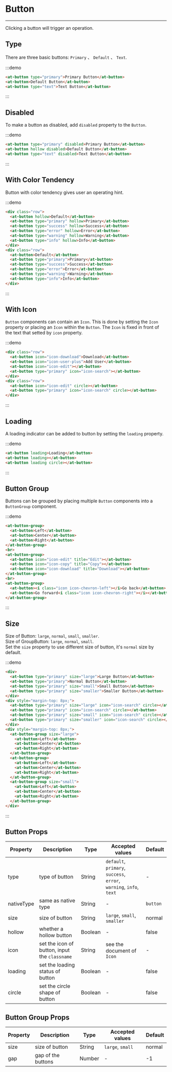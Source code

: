 # Button

----

Clicking a button will trigger an operation.

## Type

There are three basic buttons: `Primary` 、 `Default` 、 `Text`.

:::demo
```html
<at-button type="primary">Primary Button</at-button>
<at-button>Default Button</at-button>
<at-button type="text">Text Button</at-button>
```
:::

## Disabled

To make a button as disabled, add `disabled` property to the `Button`.

:::demo
```html
<at-button type="primary" disabled>Primary Button</at-button>
<at-button hollow disabled>Default Button</at-button>
<at-button type="text" disabled>Text Button</at-button>
```
:::

## With Color Tendency

Button with color tendency gives user an operating hint.

:::demo
```html
<div class="row">
  <at-button hollow>Default</at-button>
  <at-button type="primary" hollow>Primary</at-button>
  <at-button type="success" hollow>Success</at-button>
  <at-button type="error" hollow>Error</at-button>
  <at-button type="warning" hollow>Warning</at-button>
  <at-button type="info" hollow>Info</at-button>
</div>
<div class="row">
  <at-button>Default</at-button>
  <at-button type="primary">Primary</at-button>
  <at-button type="success">Success</at-button>
  <at-button type="error">Error</at-button>
  <at-button type="warning">Warning</at-button>
  <at-button type="info">Info</at-button>
</div>
```
:::

## With Icon

`Button` components can contain an `Icon`. This is done by setting the `Icon` property or placing an `Icon` within the `Button`. The `Icon` is fixed in front of the text that setted by `icon` property.

:::demo
```html
<div class="row">
  <at-button icon="icon-download">Download</at-button>
  <at-button icon="icon-user-plus">Add User</at-button>
  <at-button icon="icon-edit"></at-button>
  <at-button type="primary" icon="icon-search"></at-button>
</div>
<div class="row">
  <at-button icon="icon-edit" circle></at-button>
  <at-button type="primary" icon="icon-search" circle></at-button>
</div>
```
:::

## Loading

A loading indicator can be added to button by setting the `loading` property.

:::demo
```html
<at-button loading>Loading</at-button>
<at-button loading></at-button>
<at-button loading circle></at-button>
```
:::

## Button Group

Buttons can be grouped by placing multiple `Button` components into a `ButtonGroup` component.

:::demo
```html
<at-button-group>
  <at-button>Left</at-button>
  <at-button>Center</at-button>
  <at-button>Right</at-button>
</at-button-group>
<br>
<at-button-group>
  <at-button icon="icon-edit" title="Edit"></at-button>
  <at-button icon="icon-copy" title="Copy"></at-button>
  <at-button icon="icon-download" title="Download"></at-button>
</at-button-group>
<br>
<at-button-group>
  <at-button><i class="icon icon-chevron-left"></i>Go back</at-button>
  <at-button>Go forward<i class="icon icon-chevron-right"></i></at-button>
</at-button-group>
```
:::

## Size

Size of Button: `large`, `normal`, `small`, `smaller`.<br>
Size of GroupButton: `large`, `normal`, `small`.<br>
Set the `size` property to use different size of button, it's `normal` size by default.

:::demo
```html
<div>
  <at-button type="primary" size="large">Large Button</at-button>
  <at-button type="primary">Normal Button</at-button>
  <at-button type="primary" size="small">Small Button</at-button>
  <at-button type="primary" size="smaller">Smaller Button</at-button>
</div>
<div style="margin-top: 8px;">
  <at-button type="primary" size="large" icon="icon-search" circle></at-button>
  <at-button type="primary" icon="icon-search" circle></at-button>
  <at-button type="primary" size="small" icon="icon-search" circle></at-button>
  <at-button type="primary" size="smaller" icon="icon-search" circle></at-button>
</div>
<div style="margin-top: 8px;">
  <at-button-group size="large">
    <at-button>Left</at-button>
    <at-button>Center</at-button>
    <at-button>Right</at-button>
  </at-button-group>
  <at-button-group>
    <at-button>Left</at-button>
    <at-button>Center</at-button>
    <at-button>Right</at-button>
  </at-button-group>
  <at-button-group size="small">
    <at-button>Left</at-button>
    <at-button>Center</at-button>
    <at-button>Right</at-button>
  </at-button-group>
</div>
```
:::

## Button Props

| Property      | Description          | Type      | Accepted values                           | Default  |
|---------- |-------------- |---------- |--------------------------------  |-------- |
| type | type of button | String | `default`, `primary`, `success`, `error`, `warning`, `info`, `text` | - |
| nativeType | same as native type | String | - | `button` |
| size | size of button | String | `large`, `small`, `smaller` | normal |
| hollow | whether a hollow button | Boolean | - | false |
| icon | set the icon of button, input the `classname` | String | see the document of `Icon` | - |
| loading | set the loading status of button | Boolean | - | false |
| circle | set the circle shape of button | Boolean | - | false |

## Button Group Props

| Property      | Description          | Type      | Accepted values                           | Default  |
|---------- |-------------- |---------- |--------------------------------  |-------- |
| size | size of button | String | `large`, `small` | normal |
| gap | gap of the buttons | Number | - | -1 |

<style lang="scss" scoped>
  .row {
    .at-btn + .at-btn {
      margin-left: 8px;
    }

    & + .row {
      margin-top: 8px;
    }
    .at-btn-group .at-btn {
      margin-left: 0;
    }
  }
  .at-btn-group {
    margin-left: 8px;
    margin-top: 16px;
  }
</style>
